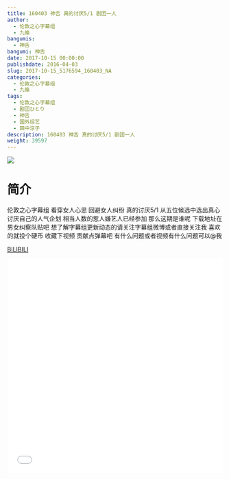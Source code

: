 ```yaml
---
title: 160403 神舌 真的讨厌5/1 剧团一人
author: 
  - 伦敦之心字幕组
  - 九條
bangumis: 
  - 神舌
bangumi: 神舌
date: 2017-10-15 00:00:00
publishdate: 2016-04-03
slug: 2017-10-15_5176594_160403_NA
categories: 
  - 伦敦之心字幕组
  - 九條
tags: 
  - 伦敦之心字幕组
  - 剧団ひとり
  - 神舌
  - 国外综艺
  - 田中涼子
description: 160403 神舌 真的讨厌5/1 剧团一人
weight: 39597
---
```


![](https://i.imgur.com/zhqZZje.jpg)

# 简介  
伦敦之心字幕组 看穿女人心思 回避女人纠纷 真的讨厌5/1 从五位候选中选出真心讨厌自己的人气企划 相当人数的惹人嫌艺人已经参加 那么这期是谁呢 下载地址在男女纠察队贴吧 想了解字幕组更新动态的请关注字幕组微博或者直接关注我 喜欢的就投个硬币 收藏下视频 贡献点弹幕吧
有什么问题或者视频有什么问题可以@我

  [BILIBILI](https://www.bilibili.com/video/av5176594/)


  <iframe src="//www.bilibili.com/html/html5player.html?cid=8412935&aid=5176594" width="100%" height="500" frameborder="0" allowfullscreen="allowfullscreen"></iframe>
